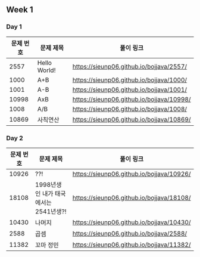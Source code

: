 ## Week 1
### Day 1
|문제 번호|문제 제목|풀이 링크|
|--|--|--|
|2557|Hello World!|https://sieunp06.github.io/bojjava/2557/|
|1000|A+B|https://sieunp06.github.io/bojjava/1000/|
|1001|A-B|https://sieunp06.github.io/bojjava/1001/|
|10998|AxB|https://sieunp06.github.io/bojjava/10998/|
|1008|A/B|https://sieunp06.github.io/bojjava/1008/|
|10869|사칙연산|https://sieunp06.github.io/bojjava/10869/|

### Day 2

|문제 번호|문제 제목|풀이 링크|
|--|--|--|
|10926|??!|https://sieunp06.github.io/bojjava/10926/|
|18108|1998년생인 내가 태국에서는 2541년생?!|https://sieunp06.github.io/bojjava/18108/|
|10430|나머지|https://sieunp06.github.io/bojjava/10430/|
|2588|곱셈|https://sieunp06.github.io/bojjava/2588/|
|11382|꼬마 정민|https://sieunp06.github.io/bojjava/11382/|